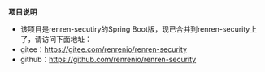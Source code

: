 **项目说明** 
- 该项目是renren-secutiry的Spring Boot版，现已合并到renren-security上了，请访问下面地址：
- gitee：https://gitee.com/renrenio/renren-security
- github：https://github.com/renrenio/renren-security
